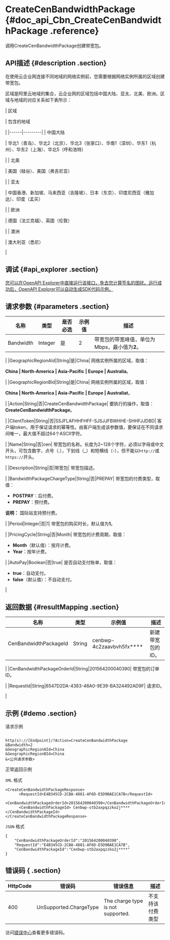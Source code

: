 # CreateCenBandwidthPackage {#doc_api_Cbn_CreateCenBandwidthPackage .reference}

调用CreateCenBandwidthPackage创建带宽包。

## API描述 {#description .section}

在使用云企业网连接不同地域的网络实例前，您需要根据网络实例所属的区域创建带宽包。

区域是阿里云地域的集合，云企业网的区域包括中国大陆、亚太、北美、欧洲。区域与地域的对应关系如下表所示：

| 区域

 | 包含的地域

 |
|------|---------|
| 中国大陆

 | 华北1（青岛）、华北2（北京）、华北3（张家口）、华南1（深圳）、华东1（杭州）、华东2（上海）、华北5（呼和浩特）

 |
| 北美

 | 美国（硅谷）、美国（弗吉尼亚）

 |
| 亚太

 | 中国香港、新加坡、马来西亚（吉隆坡）、日本（东京）、印度尼西亚（雅加达）、印度（孟买）

 |
| 欧洲

 | 德国（法兰克福）、英国（伦敦）

 |
| 澳洲

 | 澳大利亚（悉尼）

 |

## 调试 {#api_explorer .section}

[您可以在OpenAPI Explorer中直接运行该接口，免去您计算签名的困扰。运行成功后，OpenAPI Explorer可以自动生成SDK代码示例。](https://api.aliyun.com/#product=Cbn&api=CreateCenBandwidthPackage&type=RPC&version=2017-09-12)

## 请求参数 {#parameters .section}

|名称|类型|是否必选|示例值|描述|
|--|--|----|---|--|
|Bandwidth|Integer|是|2| 带宽包的带宽峰值，单位为Mbps，最小值为**2**。

 |
|GeographicRegionAId|String|是|China| 网络实例所属的区域，取值：

 **China | North-America | Asia-Pacific | Europe | Australia**。

 |
|GeographicRegionBId|String|是|China| 网络实例所属的区域，取值：

 **China | North-America | Asia-Pacific | Europe | Australiat**。

 |
|Action|String|否|CreateCenBandwidthPackage| 要执行的操作，取值：**CreateCenBandwidthPackage**。

 |
|ClientToken|String|否|SSJFLAFHHFHFF-SJSJJFBWHHE-SHHFJJDBD| 客户端token，用于保证请求的幂等性。由客户端生成该参数值，要保证在不同请求间唯一，最大值不超过64个ASCII字符。

 |
|Name|String|否|cen| 带宽包的名称。长度为2~128个字符，必须以字母或中文开头，可包含数字，点号（.），下划线（\_）和短横线（-），但不能以`http://`或`https://`开头。

 |
|Description|String|否|带宽包| 带宽包描述。

 |
|BandwidthPackageChargeType|String|否|PREPAY| 带宽包的付费类型，取值：

 -   **POSTPAY**：后付费。
-   **PREPAY**：预付费。

 **说明：** 国际站支持预付费。

 |
|Period|Integer|否|1| 带宽包的购买时长，默认值为**1**。

 |
|PricingCycle|String|否|Month| 带宽包的计费周期，取值：

 -   **Month**（默认值）：按月计费。
-   **Year**：按年计费。

 |
|AutoPay|Boolean|否|true| 是否自动支付账单，取值：

 -   **true**：自动支付。
-   **false**（默认值）：不自动支付。

 |

## 返回数据 {#resultMapping .section}

|名称|类型|示例值|描述|
|--|--|---|--|
|CenBandwidthPackageId|String|cenbwp-4c2zaavbvh5fx\*\*\*\*| 新建带宽包的ID。

 |
|CenBandwidthPackageOrderId|String|201564200040390| 带宽包的订单ID。

 |
|RequestId|String|6547D2DA-4383-46A0-9E39-BA324492AD9F| 请求ID。

 |

## 示例 {#demo .section}

请求示例

``` {#request_demo}

http(s)://[Endpoint]/?Action=CreateCenBandwidthPackage
&Bandwidth=2
&GeographicRegionAId=China 
&GeographicRegionBId=China 
&<公共请求参数>

```

正常返回示例

`XML` 格式

``` {#xml_return_success_demo}
<CreateCenBandwidthPackageResponse>
      <RequestId>E4B345CD-2CBA-4881-AF6D-E5D9BAE1CA7B</RequestId>
      <CenBandwidthPackageOrderId>201564200040390</CenBandwidthPackageOrderId>
      <CenBandwidthPackageId> Cenbwp-stb2axpqzzko2j****</CenBandwidthPackageId>
</CreateCenBandwidthPackageResponse>
```

`JSON` 格式

``` {#json_return_success_demo}
{
	"CenBandwidthPackageOrderId":"201564200040390",
	"RequestId":"E4B345CD-2CBA-4881-AF6D-E5D9BAE1CA7B",
	"CenBandwidthPackageId":"Cenbwp-stb2axpqzzko2j****"
}
```

## 错误码 { .section}

|HttpCode|错误码|错误信息|描述|
|--------|---|----|--|
|400|UnSupported.ChargeType|The charge type is not supported.|不支持该付费类型|

访问[错误中心](https://error-center.alibabacloud.com/status/product/Cbn)查看更多错误码。

